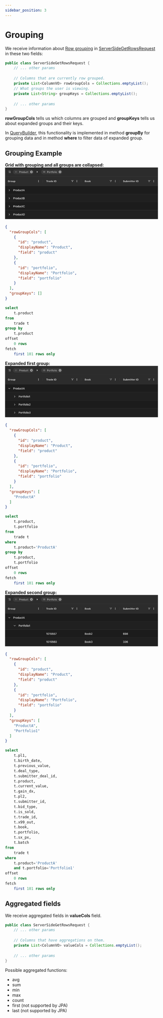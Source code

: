 ```yaml
---
sidebar_position: 3
---
```


# Grouping
We receive information about [Row grouping](https://ag-grid.com/react-data-grid/server-side-model-grouping/) in [ServerSideGetRowsRequest](https://github.com/smolcan/ag-grid-jpa-adapter/blob/main/src/main/java/com/aggrid/jpa/adapter/request/ServerSideGetRowsRequest.java) in these two fields:
```java title="Grouping information in ServerSideGetRowsRequest"
public class ServerSideGetRowsRequest {
    // ... other params

    // Columns that are currently row grouped. 
    private List<ColumnVO> rowGroupCols = Collections.emptyList();
    // What groups the user is viewing.
    private List<String> groupKeys = Collections.emptyList();
    
    // ... other params
}
```

**rowGroupCols** tells us which columns are grouped and
**groupKeys** tells us about expanded groups and their keys.

In [QueryBuilder](https://github.com/smolcan/ag-grid-jpa-adapter/blob/main/src/main/java/com/aggrid/jpa/adapter/query/QueryBuilder.java), this functionality
is implemented in method **groupBy** for grouping data and in method **where** to filter data of expanded group.



## Grouping Example
**Grid with grouping and all groups are collapsed:**
![Grid with grouping and all groups are collapsed](/img/group_img_1.png)
```JSON title="Payload when all groups are collapsed"
{
  "rowGroupCols": [
    {
      "id": "product",
      "displayName": "Product",
      "field": "product"
    },
    {
      "id": "portfolio",
      "displayName": "Portfolio",
      "field": "portfolio"
    }
  ],
  "groupKeys": []
}
```
```SQL title="Generated SQL select with all collapsed groups" 
select
    t.product 
from
    trade t
group by
    t.product 
offset
    0 rows 
fetch
    first 101 rows only
```

**Expanded first group:**
![Grid with grouping and expanded first group](/img/group_img_2.png)
```JSON title="Payload when expanded first group with key ProductA"
{
  "rowGroupCols": [
    {
      "id": "product",
      "displayName": "Product",
      "field": "product"
    },
    {
      "id": "portfolio",
      "displayName": "Portfolio",
      "field": "portfolio"
    }
  ],
  "groupKeys": [
    "ProductA"
  ]
}
```
```SQL title="Generated SQL select with one expanded group" 
select
    t.product,
    t.portfolio 
from
    trade t 
where
    t.product='ProductA' 
group by
    t.product,
    t.portfolio 
offset
    0 rows 
fetch
    first 101 rows only
```

**Expanded second group:**
![Grid with grouping and expanded second group](/img/group_img_3.png)
```JSON title="Payload when expanded also second group with key Portfolio1"
{
  "rowGroupCols": [
    {
      "id": "product",
      "displayName": "Product",
      "field": "product"
    },
    {
      "id": "portfolio",
      "displayName": "Portfolio",
      "field": "portfolio"
    }
  ],
  "groupKeys": [
    "ProductA",
    "Portfolio1"
  ]
}
```
```SQL title="Generated SQL select with all expanded groups (number of grouped cols is same as number of group keys)" 
select
    t.pl1,
    t.birth_date,
    t.previous_value,
    t.deal_type,
    t.submitter_deal_id,
    t.product,
    t.current_value,
    t.gain_dx,
    t.pl2,
    t.submitter_id,
    t.bid_type,
    t.is_sold,
    t.trade_id,
    t.x99_out,
    t.book,
    t.portfolio,
    t.sx_px,
    t.batch 
from
    trade t 
where
    t.product='ProductA'
    and t.portfolio='Portfolio1'
offset
    0 rows 
fetch
    first 101 rows only
```


## Aggregated fields
We receive aggregated fields in **valueCols** field.
```java title="Aggregation information in ServerSideGetRowsRequest"
public class ServerSideGetRowsRequest {
    // ... other params

    // Columns that have aggregations on them.
    private List<ColumnVO> valueCols = Collections.emptyList();    
    
    // ... other params
}
```

Possible aggregated functions:
- avg
- sum
- min
- max
- count
- first (not supported by JPA)
- last (not supported by JPA)
